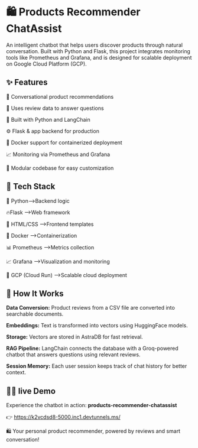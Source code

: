 # 🛍️ Products Recommender ChatAssist

An intelligent chatbot that helps users discover products through natural conversation. Built with Python and Flask, this project integrates monitoring tools like Prometheus and Grafana, and is designed for scalable deployment on Google Cloud Platform (GCP).


## ✨ Features

💬 Conversational product recommendations

🧠 Uses review data to answer questions

🐍 Built with Python and LangChain

⚙️ Flask & app backend for production

🐳 Docker support for containerized deployment

📈 Monitoring via Prometheus and Grafana

🧩 Modular codebase for easy customization


## 🧰 Tech Stack

🐍 Python-->Backend logic

🔥Flask -->Web framework

🎨 HTML/CSS -->Frontend templates

🐳 Docker -->Containerization

📊 Prometheus -->Metrics collection

📈 Grafana -->Visualization and monitoring

🚀 GCP (Cloud Run) -->Scalable cloud deployment


## 🧠 How It Works

**Data Conversion:** Product reviews from a CSV file are converted into searchable documents.

**Embeddings:** Text is transformed into vectors using HuggingFace models.

**Storage:** Vectors are stored in AstraDB for fast retrieval.

**RAG Pipeline:** LangChain connects the database with a Groq-powered chatbot that answers questions using relevant reviews.

**Session Memory:** Each user session keeps track of chat history for better context.




## 🚀🌐 live Demo

Experience the chatbot in action: **products-recommender-chatassist**

👉 https://k2vcdsd8-5000.inc1.devtunnels.ms/  

🛍️ Your personal product recommender, powered by reviews and smart conversation!
